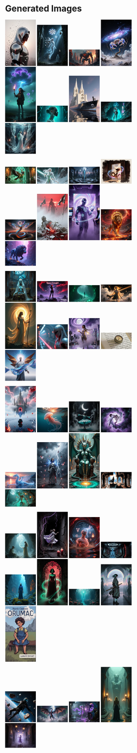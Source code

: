 # Generated Images



<img src="2025_10_30_01.webp" width="100"/> <img src="2025_10_30_02.webp" width="100"/> <img src="2025_10_30_03.webp" width="100"/> <img src="2025_10_30_04.webp" width="100"/> <img src="2025_10_30_05.webp" width="100"/> <img src="2025_10_30_06.webp" width="100"/> <img src="2025_10_30_07.webp" width="100"/> <img src="2025_10_30_08.webp" width="100"/> <img src="2025_10_30_09.webp" width="100"/>

<img src="2025_10_30_10.webp" width="100"/> <img src="2025_10_30_11.webp" width="100"/> <img src="2025_10_30_12.webp" width="100"/> <img src="2025_10_30_13.webp" width="100"/> <img src="2025_10_30_14.webp" width="100"/> <img src="2025_10_30_15.webp" width="100"/> <img src="2025_10_30_16.webp" width="100"/> <img src="2025_10_30_17.webp" width="100"/> <img src="2025_10_30_18.webp" width="100"/>

<img src="2025_10_30_19.webp" width="100"/> <img src="2025_10_30_20.webp" width="100"/> <img src="2025_10_30_21.webp" width="100"/> <img src="2025_10_30_22.webp" width="100"/> <img src="2025_10_30_23.webp" width="100"/> <img src="2025_10_30_24.webp" width="100"/> <img src="2025_10_30_25.webp" width="100"/> <img src="2025_10_30_26.webp" width="100"/> <img src="2025_10_30_27.webp" width="100"/>

<img src="2025_10_30_28.webp" width="100"/> <img src="2025_10_30_29.webp" width="100"/> <img src="2025_10_30_30.webp" width="100"/> <img src="2025_10_30_31.webp" width="100"/> <img src="2025_10_30_32.webp" width="100"/> <img src="2025_10_30_33.webp" width="100"/> <img src="2025_10_30_34.webp" width="100"/> <img src="2025_10_30_35.webp" width="100"/> <img src="2025_10_30_36.webp" width="100"/>

<img src="2025_10_30_37.webp" width="100"/> <img src="2025_10_30_38.webp" width="100"/> <img src="2025_10_30_39.webp" width="100"/> <img src="2025_10_30_40.webp" width="100"/> <img src="2025_10_30_41.webp" width="100"/> <img src="2025_10_30_42.webp" width="100"/> <img src="2025_10_30_43.webp" width="100"/> <img src="2025_10_30_44.webp" width="100"/> <img src="2025_10_30_45.webp" width="100"/>

<img src="2025_10_30_46.webp" width="100"/> <img src="2025_10_30_47.webp" width="100"/> <img src="2025_10_30_48.webp" width="100"/> <img src="2025_10_30_49.webp" width="100"/> <img src="2025_10_30_50.webp" width="100"/>